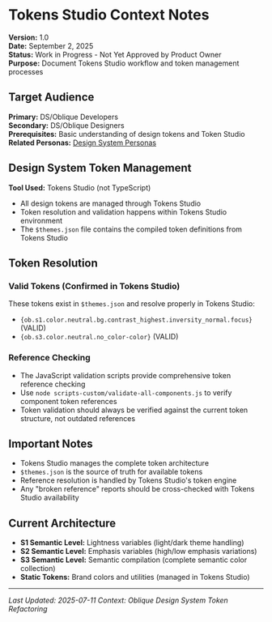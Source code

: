 # Tokens Studio Context Notes
**Version:** 1.0  
**Date:** September 2, 2025  
**Status:** Work in Progress - Not Yet Approved by Product Owner  
**Purpose:** Document Tokens Studio workflow and token management processes

## **Target Audience**
**Primary:** DS/Oblique Developers  
**Secondary:** DS/Oblique Designers  
**Prerequisites:** Basic understanding of design tokens and Token Studio  
**Related Personas:** [Design System Personas](../../02-foundation/02-personas.md#12-dsobl)

## Design System Token Management

**Tool Used:** Tokens Studio (not TypeScript)
- All design tokens are managed through Tokens Studio
- Token resolution and validation happens within Tokens Studio environment
- The `$themes.json` file contains the compiled token definitions from Tokens Studio

## Token Resolution

### Valid Tokens (Confirmed in Tokens Studio)
These tokens exist in `$themes.json` and resolve properly in Tokens Studio:
- `{ob.s1.color.neutral.bg.contrast_highest.inversity_normal.focus}` (VALID)
- `{ob.s3.color.neutral.no_color-color}` (VALID)

### Reference Checking
- The JavaScript validation scripts provide comprehensive token reference checking
- Use `node scripts-custom/validate-all-components.js` to verify component token references
- Token validation should always be verified against the current token structure, not outdated references

## Important Notes
- Tokens Studio manages the complete token architecture
- `$themes.json` is the source of truth for available tokens
- Reference resolution is handled by Tokens Studio's token engine
- Any "broken reference" reports should be cross-checked with Tokens Studio availability

## Current Architecture
- **S1 Semantic Level:** Lightness variables (light/dark theme handling)
- **S2 Semantic Level:** Emphasis variables (high/low emphasis variations)  
- **S3 Semantic Level:** Semantic compilation (complete semantic color collection)
- **Static Tokens:** Brand colors and utilities (managed in Tokens Studio)

---
*Last Updated: 2025-07-11*
*Context: Oblique Design System Token Refactoring*
